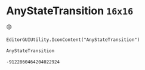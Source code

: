 # AnyStateTransition `16x16`
<img src="/img/AnyStateTransition.png" width=16 height=16>

``` CSharp
EditorGUIUtility.IconContent("AnyStateTransition")
```
```
AnyStateTransition
```
```
-9122860464204022924
```
